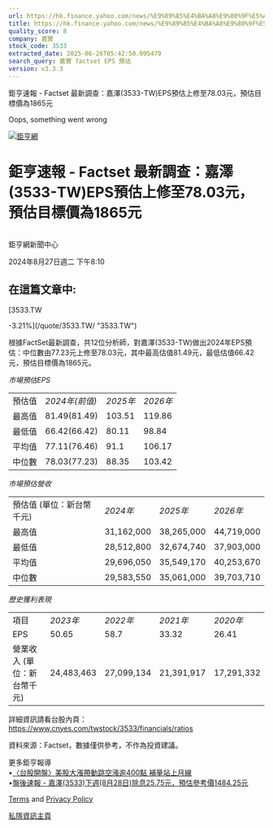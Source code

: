 ```yaml
---
url: https://hk.finance.yahoo.com/news/%E9%89%85%E4%BA%A8%E9%80%9F%E5%A0%B1-factset-%E6%9C%80%E6%96%B0%E8%AA%BF%E6%9F%A5-%E5%98%89%E6%BE%A4-3533-001039249.html
title: https://hk.finance.yahoo.com/news/%E9%89%85%E4%BA%A8%E9%80%9F%E5%A0%B1-factset-%E6%9C%80%E6%96%B0%E8
quality_score: 8
company: 嘉實
stock_code: 3533
extracted_date: 2025-06-26T05:42:50.095479
search_query: 嘉實 factset EPS 預估
version: v3.3.3
---
```


鉅亨速報 - Factset 最新調查：嘉澤(3533-TW)EPS預估上修至78.03元，預估目標價為1865元 


Oops, something went wrong

 

[![鉅亨網](https://s.yimg.com/ny/api/res/1.2/UM5hrThmhlnSiBO4o4qlLg--/YXBwaWQ9aGlnaGxhbmRlcjt3PTE0NjtoPTQ4O2NmPXdlYnA-/https://s.yimg.com/os/creatr-uploaded-images/2020-01/147c7630-36ab-11ea-ae7c-5ee7a0016555)](http://www.cnyes.com/ "鉅亨網")

# 鉅亨速報 - Factset 最新調查：嘉澤(3533-TW)EPS預估上修至78.03元，預估目標價為1865元

![](data:image/gif;base64,R0lGODlhAQABAIAAAAAAAP///ywAAAAAAQABAAACAUwAOw==)

鉅亨網新聞中心

2024年8月27日週二 下午8:10

## 在這篇文章中:

[3533.TW

-3.21%](/quote/3533.TW/ "3533.TW")

根據FactSet最新調查，共12位分析師，對嘉澤(3533-TW)做出2024年EPS預估：中位數由77.23元上修至78.03元，其中最高估值81.49元，最低估值66.42元，預估目標價為1865元。

*市場預估EPS*

|  |  |  |  |
| --- | --- | --- | --- |
| 預估值 | *2024年(前值)* | *2025年* | *2026年* |
| 最高值 | 81.49(81.49) | 103.51 | 119.86 |
| 最低值 | 66.42(66.42) | 80.11 | 98.84 |
| 平均值 | 77.11(76.46) | 91.1 | 106.17 |
| 中位數 | 78.03(77.23) | 88.35 | 103.42 |

*市場預估營收*

|  |  |  |  |
| --- | --- | --- | --- |
| 預估值 (單位：新台幣千元) | *2024年* | *2025年* | *2026年* |
| 最高值 | 31,162,000 | 38,265,000 | 44,719,000 |
| 最低值 | 28,512,800 | 32,674,740 | 37,903,000 |
| 平均值 | 29,696,050 | 35,549,170 | 40,253,670 |
| 中位數 | 29,583,550 | 35,061,000 | 39,703,710 |

*歷史獲利表現*

|  |  |  |  |  |
| --- | --- | --- | --- | --- |
| 項目 | *2023年* | *2022年* | *2021年* | *2020年* |
| EPS | 50.65 | 58.7 | 33.32 | 26.41 |
| 營業收入 (單位：新台幣千元) | 24,483,463 | 27,099,134 | 21,391,917 | 17,291,332 |

詳細資訊請看台股內頁：  
<https://www.cnyes.com/twstock/3533/financials/ratios>

資料來源：Factset，數據僅供參考，不作為投資建議。

更多鉅亨報導  
•[〈台股開盤〉美股大漲帶動跳空漲逾400點 補量站上月線](https://news.cnyes.com/news/id/5686072?utm_source=yahoo&utm_medium=RSS&utm_campaign=relate)  
•[盤後速報 - 嘉澤(3533)下週(8月28日)除息25.75元，預估參考價1484.25元](https://news.cnyes.com/news/id/5691693?utm_source=yahoo&utm_medium=RSS&utm_campaign=relate)

[Terms](https://guce.yahoo.com/terms?locale=zh-Hant-HK)  and [Privacy Policy](https://guce.yahoo.com/privacy-policy?locale=zh-Hant-HK)

[私隱資訊主頁](https://guce.yahoo.com/privacy-dashboard?locale=zh-Hant-HK)